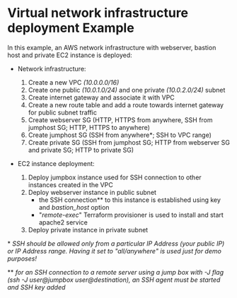 # Virtual network infrastructure deployment Example
In this example, an AWS network infrastructure with webserver, bastion host and private EC2 instance is deployed:

- Network infrastructure:
    1. Create a new VPC *(10.0.0.0/16)*
    2. Create one public *(10.0.1.0/24)* and one private *(10.0.2.0/24)* subnet
    3. Create internet gateway and associate it with VPC
    4. Create a new route table and add a route towards internet gateway for public subnet traffic
    5. Create webserver SG (HTTP, HTTPS from anywhere, SSH from jumphost SG; HTTP, HTTPS to anywhere)
    6. Create jumphost SG (SSH from anywhere*; SSH to VPC range)
    7. Create private SG (SSH from jumphost SG; HTTP from webserver SG and private SG; HTTP to private SG)


- EC2 instance deployment:
    1. Deploy jumpbox instance used for SSH connection to other instances created in the VPC
    2. Deploy webserver instance in public subnet
        - the SSH connection** to this instance is established using key and *bastion_host* option
        - "*remote-exec*" Terraform provisioner is used to install and start apache2 service
    3. Deploy private instance in private subnet


\* *SSH should be allowed only from a particular IP Address (your public IP) or IP Address range. Having it set to "all/anywhere" is used just for demo purposes!*

\** *for an SSH connection to a remote server using a jump box with -J flag (ssh -J user@jumpbox user@destination), an SSH agent must be started and SSH key added*


